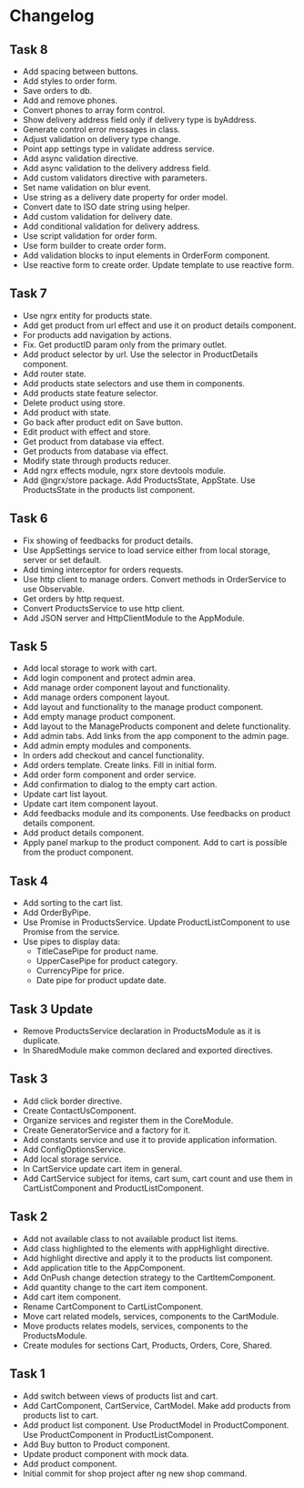 # Changelog

## Task 8
* Add spacing between buttons.
* Add styles to order form.
* Save orders to db.
* Add and remove phones.
* Convert phones to array form control.
* Show delivery address field only if delivery type is byAddress.
* Generate control error messages in class.
* Adjust validation on delivery type change.
* Point app settings type in validate address service.
* Add async validation directive.
* Add async validation to the delivery address field.
* Add custom validators directive with parameters.
* Set name validation on blur event.
* Use string as a delivery date property for order model.
* Convert date to ISO date string using helper.
* Add custom validation for delivery date.
* Add conditional validation for delivery address.
* Use script validation for order form.
* Use form builder to create order form.
* Add validation blocks to input elements in OrderForm component.
* Use reactive form to create order. Update template to use reactive form.

## Task 7
* Use ngrx entity for products state.
* Add get product from url effect and use it on product details component.
* For products add navigation by actions.
* Fix. Get productID param only from the primary outlet.
* Add product selector by url. Use the selector in ProductDetails component.
* Add router state.
* Add products state selectors and use them in components.
* Add products state feature selector.
* Delete product using store.
* Add product with state.
* Go back after product edit on Save button.
* Edit product with effect and store.
* Get product from database via effect.
* Get products from database via effect.
* Modify state through products reducer.
* Add ngrx effects module, ngrx store devtools module.
* Add @ngrx/store package. Add ProductsState, AppState. Use ProductsState in the products list component.

## Task 6
* Fix showing of feedbacks for product details.
* Use AppSettings service to load service either from local storage, server or set default.
* Add timing interceptor for orders requests.
* Use http client to manage orders. Convert methods in OrderService to use Observable.
* Get orders by http request.
* Convert ProductsService to use http client.
* Add JSON server and HttpClientModule to the AppModule.

## Task 5
* Add local storage to work with cart.
* Add login component and protect admin area.
* Add manage order component layout and functionality.
* Add manage orders component layout.
* Add layout and functionality to the manage product component.
* Add empty manage product component.
* Add layout to the ManageProducts component and delete functionality.
* Add admin tabs. Add links from the app component to the admin page.
* Add admin empty modules and components.
* In orders add checkout and cancel functionality.
* Add orders template. Create links. Fill in initial form.
* Add order form component and order service.
* Add confirmation to dialog to the empty cart action.
* Update cart list layout.
* Update cart item component layout.
* Add feedbacks module and its components. Use feedbacks on product details component.
* Add product details component.
* Apply panel markup to the product component. Add to cart is possible from the product component.

## Task 4
* Add sorting to the cart list.
* Add OrderByPipe.
* Use Promise in ProductsService. Update ProductListComponent to use Promise from the service.
* Use pipes to display data:
  - TitleCasePipe for product name.
  - UpperCasePipe for product category.
  - CurrencyPipe for price.
  - Date pipe for product update date.

## Task 3 Update
* Remove ProductsService declaration in ProductsModule as it is duplicate.
* In SharedModule make common declared and exported directives.

## Task 3
* Add click border directive.
* Create ContactUsComponent.
* Organize services and register them in the CoreModule.
* Create GeneratorService and a factory for it.
* Add constants service and use it to provide application information.
* Add ConfigOptionsService.
* Add local storage service.
* In CartService update cart item in general.
* Add CartService subject for items, cart sum, cart count and use them in CartListComponent and ProductListComponent.

## Task 2
* Add not available class to not available product list items.
* Add class highlighted to the elements with appHighlight directive.
* Add highlight directive and apply it to the products list component.
* Add application title to the AppComponent.
* Add OnPush change detection strategy to the CartItemComponent.
* Add quantity change to the cart item component.
* Add cart item component.
* Rename CartComponent to CartListComponent.
* Move cart related models, services, components to the CartModule.
* Move products relates models, services, components to the ProductsModule.
* Create modules for sections Cart, Products, Orders, Core, Shared.

## Task 1
* Add switch between views of products list and cart.
* Add CartComponent, CartService, CartModel. Make add products from products list to cart.
* Add product list component. Use ProductModel in ProductComponent. Use ProductComponent in ProductListComponent.
* Add Buy button to Product component.
* Update product component with mock data.
* Add product component.
* Initial commit for shop project after ng new shop command.
